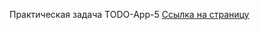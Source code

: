 Практическая задача TODO-App-5
<a href="https://todo-app-5-4k8xmilet-asmtv1s-projects-5c11e74e.vercel.app">Ссылка на страницу</a>

